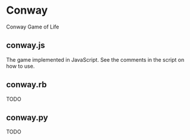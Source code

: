 # Conway
Conway Game of Life

## conway.js
The game implemented in JavaScript. See the comments in the script on how to use.

## conway.rb
TODO

## conway.py
TODO
